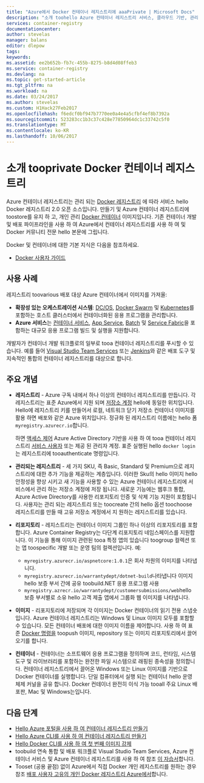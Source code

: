 ```yaml
---
title: "Azure에서 Docker 컨테이너 레지스트리에 aaaPrivate | Microsoft Docs"
description: "소개 toohello Azure 컨테이너 레지스트리 서비스, 클라우드 기반, 관리, 개인 Docker 레지스트리를 제공 합니다."
services: container-registry
documentationcenter: 
author: stevelas
manager: balans
editor: dlepow
tags: 
keywords: 
ms.assetid: ee2b652b-fb7c-455b-8275-b8d4d08ffeb3
ms.service: container-registry
ms.devlang: na
ms.topic: get-started-article
ms.tgt_pltfrm: na
ms.workload: na
ms.date: 03/24/2017
ms.author: stevelas
ms.custom: H1Hack27Feb2017
ms.openlocfilehash: f6edcf0bf947b7770ee0a4e4a5cfbf4ef8b7392a
ms.sourcegitcommit: 523283cc1b3c37c428e77850964dc1c33742c5f0
ms.translationtype: MT
ms.contentlocale: ko-KR
ms.lasthandoff: 10/06/2017
---
```

# <a name="introduction-tooprivate-docker-container-registries"></a>소개 tooprivate Docker 컨테이너 레지스트리


Azure 컨테이너 레지스트리는 관리 되는 [Docker 레지스트리](https://docs.docker.com/registry/) 에 따라 서비스 hello Docker 레지스트리 2.0 오픈 소스입니다. 만들기 및 Azure 컨테이너 레지스트리에 toostore를 유지 하 고, 개인 관리 [Docker 컨테이너](https://www.docker.com/what-docker) 이미지입니다. 기존 컨테이너 개발 및 배포 파이프라인을 사용 하 여 Azure에서 컨테이너 레지스트리를 사용 하 여 및 Docker 커뮤니티 전문 hello 본문에 그립니다.

Docker 및 컨테이너에 대한 기본 지식은 다음을 참조하세요.

* [Docker 사용자 가이드](https://docs.docker.com/engine/userguide/)




## <a name="use-cases"></a>사용 사례
레지스트리 toovarious 배포 대상 Azure 컨테이너에서 이미지를 가져올:

* **확장성 있는 오케스트레이션 시스템**: [DC/OS](https://docs.mesosphere.com/), [Docker Swarm](https://docs.docker.com/swarm/) 및 [Kubernetes](http://kubernetes.io/docs/)를 포함하는 호스트 클러스터에서 컨테이너화된 응용 프로그램을 관리합니다.
* **Azure 서비스**는 [컨테이너 서비스](../container-service/index.yml), [App Service](/app-service/index.md), [Batch](../batch/index.md) 및 [Service Fabric](/azure/service-fabric/)을 포함하는 대규모 응용 프로그램 빌드 및 실행을 지원합니다.

개발자가 컨테이너 개발 워크플로의 일부로 tooa 컨테이너 레지스트리를 푸시할 수 있습니다. 예를 들어 [Visual Studio Team Services](https://www.visualstudio.com/docs/overview) 또는 [Jenkins](https://jenkins.io/)와 같은 배포 도구 및 지속적인 통합의 컨테이너 레지스트리를 대상으로 합니다.





## <a name="key-concepts"></a>주요 개념
* **레지스트리** - Azure 구독 내에서 하나 이상의 컨테이너 레지스트리를 만듭니다. 각 레지스트리는 표준 Azure에서 지원 되며 [저장소 계정](../storage/common/storage-introduction.md) hello에 동일한 위치입니다. Hello에 레지스트리 키를 만들어서 로컬, 네트워크 닫기 저장소 컨테이너 이미지를 활용 하면 배포와 같은 Azure 위치입니다. 정규화 된 레지스트리 이름에는 hello 폼 `myregistry.azurecr.io`합니다.

  하면 [액세스 제어](container-registry-authentication.md) Azure Active Directory 기반을 사용 하 여 tooa 컨테이너 레지스트리 [서비스 사용자](../active-directory/active-directory-application-objects.md) 또는 제공 된 관리자 계정. 표준 실행된 hello `docker login` 는 레지스트리에 tooauthenticate 명령입니다.

* **관리되는 레지스트리** - 세 가지 SKU, 즉 Basic, Standard 및 Premium으로 레지스트리에 대한 추가 기능을 제공하는 계층입니다. 이러한 Sku의 hello 이미지 hello 안정성을 향상 시키고 새 기능을 사용할 수 있는 Azure 컨테이너 레지스트리에 서비스에서 관리 하는 저장소 계정에 저장 됩니다. 새로운 기능에는 웹후크 통합, Azure Active Directory를 사용한 리포지토리 인증 및 삭제 기능 지원이 포함됩니다. 사용자는 관리 되는 레지스트리 또는 toocreate 간의 hello 옵션 toochoose 레지스트리를 만들 때 고유 저장소 계정에서 지 원하는 레지스트리를 있습니다.

* **리포지토리** - 레지스트리는 컨테이너 이미지 그룹인 하나 이상의 리포지토리를 포함합니다. Azure Container Registry는 다단계 리포지토리 네임스페이스를 지원합니다. 이 기능을 통해 이미지 관련된 tooa 특정 앱의 있습니다 toogroup 컬렉션 또는 앱 toospecific 개발 또는 운영 팀의 컬렉션입니다. 예:

  * `myregistry.azurecr.io/aspnetcore:1.0.1`은 회사 차원의 이미지를 나타냅니다.
  * `myregistry.azurecr.io/warrantydept/dotnet-build`나타냅니다 이미지 hello 보증 부서 간에 공유 toobuild.NET 응용 프로그램 사용
  * `myregistry.azrecr.io/warrantydept/customersubmissions/web`hello 보증 부서별로 소유 hello 고객 제출 앱에서 그룹화 웹 이미지를 나타냅니다.

* **이미지** - 리포지토리에 저장되며 각 이미지는 Docker 컨테이너의 읽기 전용 스냅숏입니다. Azure 컨테이너 레지스트리는 Windows 및 Linux 이미지 모두를 포함할 수 있습니다. 모든 컨테이너 배포에 대한 이미지 이름을 제어합니다. 사용 하 여 표준 [Docker 명령을](https://docs.docker.com/engine/reference/commandline/) toopush 이미지, repository 또는 이미지 리포지토리에서 끌어오기를 합니다.

* **컨테이너** - 컨테이너는 소프트웨어 응용 프로그램을 정의하며 코드, 런타임, 시스템 도구 및 라이브러리를 포함하는 완전한 파일 시스템으로 래핑된 종속성을 정의합니다. 컨테이너 레지스트리에서 끌어온 Windows 또는 Linux 이미지를 기반으로 Docker 컨테이너를 실행합니다. 단일 컴퓨터에서 실행 되는 컨테이너 hello 운영 체제 커널을 공유 합니다. Docker 컨테이너 완전히 이식 가능 tooall 주요 Linux 배포판, Mac 및 Windows는입니다.




## <a name="next-steps"></a>다음 단계
* [Hello Azure 포털을 사용 하 여 컨테이너 레지스트리 만들기](container-registry-get-started-portal.md)
* [Hello Azure CLI를 사용 하 여 컨테이너 레지스트리 만들기](container-registry-get-started-azure-cli.md)
* [Hello Docker CLI를 사용 하 여 첫 번째 이미지 강제](container-registry-get-started-docker-cli.md)
* toobuild 연속 통합 및 배포 워크플로 Visual Studio Team Services, Azure 컨테이너 서비스 및 Azure 컨테이너 레지스트리를 사용 하 여 참조 [이 자습서](../container-service/dcos-swarm/container-service-docker-swarm-setup-ci-cd.md)합니다.
* Tooset (공용 끝점) 없이 Azure에서 직접 Docker 개인 레지스트리를 원하는 경우 참조 [배포 사용자 고유의 개인 Docker 레지스트리 Azure에서](../virtual-machines/virtual-machines-linux-docker-registry-in-blob-storage.md)합니다.
